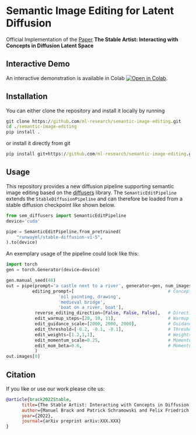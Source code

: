 # Semantic Image Editing for Latent Diffusion

Official Implementation of the [Paper](http://arxiv.org/) **The Stable Artist: Interacting with Concepts in Diffusion Latent Space**

## Interactive Demo
An interactive demonstration is available in Colab [![Open in Colab](https://colab.research.google.com/assets/colab-badge.svg)]([https://colab.research.google.com/github/ml-research/semantic-image-editing/blob/main/examples/TheStableArtist.ipynb](https://colab.research.google.com/github/ml-research/semantic-image-editing/blob/main/examples/TheStableArtist.ipynb)).

## Installation
You can either clone the repository and install it locally by running

```cmd
git clone https://github.com/ml-research/semantic-image-editing.git
cd ./semantic-image-editing
pip install .
```
or install it directly from git
```cmd
pip install git+https://github.com/ml-research/semantic-image-editing.git
```

## Usage
This repository provides a new diffusion pipeline supporting semantic image editing based on the [diffusers](https://github.com/huggingface/diffusers) library.
The ```SemanticEditPipeline``` extends the ```StableDiffusionPipeline``` and can therefore be loaded from a stable diffusion checkpoint like shown below.


```python
from sem_diffusers import SemanticEditPipeline
device='cuda'

pipe = SemanticEditPipeline.from_pretrained(
    "runwayml/stable-diffusion-v1-5",
).to(device)
```

An exemplary usage of the pipeline could look like this:
```python
import torch
gen = torch.Generator(device=device)

gen.manual_seed(48)
out = pipe(prompt='a castle next to a river', generator=gen, num_images_per_prompt=1, guidance_scale=7, 
          editing_prompt=[                                    # Concepts to apply
                    'oil painting, drawing', 
                    'medieval bridge',
                    'boat on a river, boat'],
           reverse_editing_direction=[False, False, False],   # Direction of guidance
           edit_warmup_steps=[20, 10, 11],                    # Warmup period for each concept
           edit_guidance_scale=[2000, 2000, 2000],            # Guidance scale for each concept
           edit_threshold=[-0.2, -0.1, -0.1],                 # Threshold for each concept. Note that positive guidance needs negative thresholds and vice versa
           edit_weights=[1.2,1,1],                            # Weights of the individual concepts against each other
           edit_momentum_scale=0.25,                          # Momentum scale that will be added to the latent guidance
           edit_mom_beta=0.6,                                 # Momentum beta
           )
out.images[0]

```

## Citation
If you like or use our work please cite us:
```bibtex
@article{brack2022Stable,
      title={The Stable Artist: Interacting with Concepts in Diffusion Latent Space}, 
      author={Manuel Brack and Patrick Schramowski and Felix Friedrich and Kristian Kersting},
      year={2022},
      journal={arXiv preprint arXiv:XXX.XXX}
}
```

